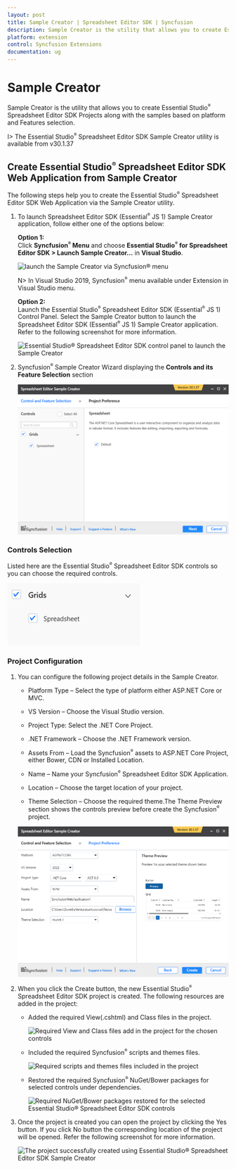 ```yaml
---
layout: post
title: Sample Creator | Spreadsheet Editor SDK | Syncfusion
description: Sample Creator is the utility that allows you to create Essential Studio Spreadsheet Editor SDK Projects along with the samples based on Controls and Features selection
platform: extension
control: Syncfusion Extensions
documentation: ug
---
```


# Sample Creator

Sample Creator is the utility that allows you to create Essential Studio<sup style="font-size:70%">&reg;</sup> Spreadsheet Editor SDK Projects along with the samples based on platform and Features selection.

I> The Essential Studio<sup style="font-size:70%">&reg;</sup> Spreadsheet Editor SDK Sample Creator utility is available from v30.1.37

## Create Essential Studio<sup style="font-size:70%">&reg;</sup> Spreadsheet Editor SDK Web Application from Sample Creator

The following steps help you to create the Essential Studio<sup style="font-size:70%">&reg;</sup> Spreadsheet Editor SDK Web Application via the Sample Creator utility.

1. To launch Spreadsheet Editor SDK (Essential<sup style="font-size:70%">&reg;</sup> JS 1) Sample Creator application, follow either one of the options below: 

   **Option 1:**   
   Click **Syncfusion<sup style="font-size:70%">&reg;</sup> Menu** and choose **Essential Studio<sup style="font-size:70%">&reg;</sup> for Spreadsheet Editor SDK > Launch Sample Creator…** in **Visual Studio**.
   
   ![launch the Sample Creator via Syncfusion<sup style="font-size:70%">&reg;</sup> menu](images/Syncfusion_Menu_SampleCreator.png)

   N> In Visual Studio 2019, Syncfusion<sup style="font-size:70%">&reg;</sup> menu available under Extension in Visual Studio menu.

   **Option 2:**  
   Launch the Essential Studio<sup style="font-size:70%">&reg;</sup> Spreadsheet Editor SDK (Essential<sup style="font-size:70%">&reg;</sup> JS 1) Control Panel. Select the Sample Creator button to launch the Spreadsheet Editor SDK (Essential<sup style="font-size:70%">&reg;</sup> JS 1) Sample Creator application. Refer to the following screenshot for more information.

   ![Essential Studio<sup style="font-size:70%">&reg;</sup> Spreadsheet Editor SDK control panel to launch the Sample Creator](images/SampleCreator-img1.png)

2. Syncfusion<sup style="font-size:70%">&reg;</sup> Sample Creator Wizard displaying the **Controls and its Feature Selection** section

   ![Essential Studio<sup style="font-size:70%">&reg; Spreadsheet Editor SDK Sample Creator wizard](images/SampleCreator-img2.png)


### Controls Selection

Listed here are the Essential Studio<sup style="font-size:70%">&reg;</sup> Spreadsheet Editor SDK controls so you can choose the required controls.

   ![Essential Studio<sup style="font-size:70%">&reg;</sup> Spreadsheet Editor SDK Sample Creator Controls selection](images/SampleCreator-img3.png)

### Project Configuration

1. You can configure the following project details in the Sample Creator.

   * Platform Type – Select the type of platform either ASP.NET Core or MVC.
   
   * VS Version – Choose the Visual Studio version.

   * Project Type: Select the .NET Core Project.

   * .NET Framework – Choose the .NET Framework version.
   
   * Assets From – Load the Syncfusion<sup style="font-size:70%">&reg;</sup> assets to ASP.NET Core Project, either Bower, CDN or Installed Location.

   * Name – Name your Syncfusion<sup style="font-size:70%">&reg;</sup> Spreadsheet Editor SDK Application.

   * Location – Choose the target location of your project.

   * Theme Selection – Choose the required theme.The Theme Preview section shows the controls preview before create the Syncfusion<sup style="font-size:70%">&reg;</sup> project.

   ![Essential Studio<sup style="font-size:70%">&reg;</sup> Spreadsheet Editor SDK Sample Creator project configuration section](images/SampleCreator-img6.png)


2. When you click the Create button, the new Essential Studio<sup style="font-size:70%">&reg;</sup> Spreadsheet Editor SDK project is created. The following resources are added in the project:

   * Added the required View(.cshtml) and Class files in the project.

     ![Required View and Class files add in the project for the chosen controls](Sample-Creator_images/SampleCreator-img7.jpeg)

   * Included the required Syncfusion<sup style="font-size:70%">&reg;</sup> scripts and themes files.

     ![Required scripts and themes files included in the project](Sample-Creator_images/SampleCreator-img8.jpeg)

   * Restored the required Syncfusion<sup style="font-size:70%">&reg;</sup> NuGet/Bower packages for selected controls under dependencies.

     ![Required NuGet/Bower packages restored for the selected Essential Studio<sup style="font-size:70%">&reg;</sup> Spreadsheet Editor SDK controls](Sample-Creator_images/SampleCreator-img9.jpeg)

3. Once the project is created you can open the project by clicking the Yes button. If you click No button the corresponding location of the project will be opened. Refer the following screenshot for more information.

   ![The project successfully created using Essential Studio<sup style="font-size:70%">&reg;</sup> Spreadsheet Editor SDK Sample Creator](Sample-Creator_images/SampleCreator-img11.jpeg)
